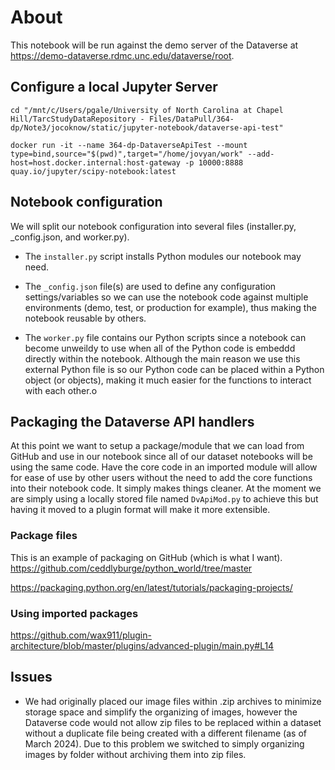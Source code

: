 # About

This notebook will be run against the demo server of the Dataverse at https://demo-dataverse.rdmc.unc.edu/dataverse/root.

## Configure a local Jupyter Server

`cd "/mnt/c/Users/pgale/University of North Carolina at Chapel Hill/TarcStudyDataRepository - Files/DataPull/364-dp/Note3/jocoknow/static/jupyter-notebook/dataverse-api-test"`

`docker run -it --name 364-dp-DataverseApiTest --mount type=bind,source="$(pwd)",target="/home/jovyan/work" --add-host=host.docker.internal:host-gateway -p 10000:8888 quay.io/jupyter/scipy-notebook:latest`

## Notebook configuration

We will split our notebook configuration into several files (installer.py, _config.json, and worker.py). 

- The `installer.py` script installs Python modules our notebook may need. 

- The `_config.json` file(s) are used to define any configuration settings/variables so we can use the notebook code against multiple environments (demo, test, or production for example), thus making the notebook reusable by others. 

- The `worker.py` file contains our Python scripts since a notebook can become unweildy to use when all of the Python code is embeddd directly within the notebook. Although the main reason we use this external Python file is so our Python code can be placed within a Python object (or objects), making it much easier for the functions to interact with each other.o

## Packaging the Dataverse API handlers

At this point we want to setup a package/module that we can load from GitHub and use in our notebook since all of our dataset notebooks will be using the same code. Have the core code in an imported module will allow for ease of use by other users without the need to add the core functions into their notebook code. It simply makes things cleaner. At the moment we are simply using a locally stored file named `DvApiMod.py` to achieve this but having it moved to a plugin format will make it more extensible.

### Package files

This is an example of packaging on GitHub (which is what I want).
https://github.com/ceddlyburge/python_world/tree/master

https://packaging.python.org/en/latest/tutorials/packaging-projects/

### Using imported packages

https://github.com/wax911/plugin-architecture/blob/master/plugins/advanced-plugin/main.py#L14

## Issues

- We had originally placed our image files within .zip archives to minimize storage space and simplify the organizing of images, however the Dataverse code would not allow zip files to be replaced within a dataset without a duplicate file being created with a different filename (as of March 2024). Due to this problem we switched to simply organizing images by folder without archiving them into zip files.
